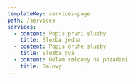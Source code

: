 ```yaml
---
templateKey: services-page
path: /services
services:
  - content: Popis prvni sluzby
    title: Sluzba jedna
  - content: Popis druhe sluzby
    title: Sluzba dva
  - content: Delam smlouvy na pozadani
    title: Smlovy
---
```


